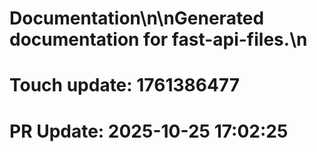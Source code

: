 # Documentation\n\nGenerated documentation for fast-api-files.\n

# Touch update: 1761386477

# PR Update: 2025-10-25 17:02:25
